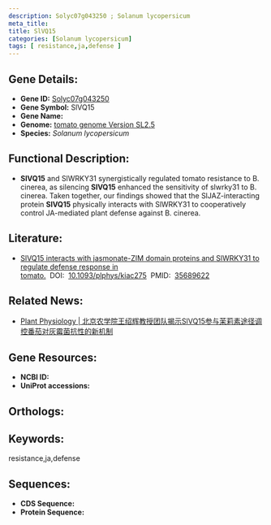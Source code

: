 ```yaml
---
description: Solyc07g043250 ; Solanum lycopersicum
meta_title:
title: SlVQ15
categories: [Solanum lycopersicum]
tags: [ resistance,ja,defense ]
---
```


## Gene Details:
- **Gene ID:**	[Solyc07g043250]()
- **Gene Symbol:** SlVQ15
- **Gene Name:** 
- **Genome:** [tomato genome Version SL2.5]()
- **Species:** *Solanum lycopersicum*

## Functional Description:
   - **SlVQ15** and SlWRKY31 synergistically regulated tomato resistance to B. cinerea, as silencing **SlVQ15** enhanced the sensitivity of slwrky31 to B. cinerea. Taken together, our findings showed that the SlJAZ-interacting protein **SlVQ15** physically interacts with SlWRKY31 to cooperatively control JA-mediated plant defense against B. cinerea.

## Literature:
   - [SlVQ15 interacts with jasmonate-ZIM domain proteins and SlWRKY31 to regulate defense response in tomato.]( https://academic.oup.com/plphys/article/190/1/828/6605860?login=true)&nbsp;&nbsp;DOI:&nbsp;&nbsp;[10.1093/plphys/kiac275](https://academic.oup.com/plphys/article/190/1/828/6605860?login=true)&nbsp;&nbsp;PMID:&nbsp;&nbsp;[35689622](https://pubmed.ncbi.nlm.nih.gov/35689622/)

## Related News:
   - [Plant Physiology | 北京农学院王绍辉教授团队揭示SlVQ15参与茉莉素途径调控番茄对灰霉菌抗性的新机制](https://mp.weixin.qq.com/s?__biz=Mzg3MDEwNDEyMg==&mid=2247531100&idx=2&sn=35d63109d33469bf700e6c57068df4d0&chksm=ce90d709f9e75e1fa6b0d21f9f479ec9f5326403389f0b19b8d753ec641448df22027eb79a65&scene=27#wechat_redirect)

## Gene Resources:
- **NCBI ID:** [](https://www.ncbi.nlm.nih.gov/gene/?term=)
- **UniProt accessions:** [](https://www.uniprot.org/uniprotkb//entry)

## Orthologs:

## Keywords:
resistance,ja,defense

## Sequences:
- **CDS Sequence:**
- **Protein Sequence:**
